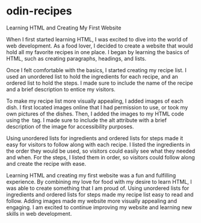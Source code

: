 # odin-recipes

Learning HTML and Creating My First Website

When I first started learning HTML, I was excited to dive into the world of web development. As a food lover, I decided to create a website that would hold all my favorite recipes in one place. I began by learning the basics of HTML, such as creating paragraphs, headings, and lists.


Once I felt comfortable with the basics, I started creating my recipe list. I used an unordered list to hold the ingredients for each recipe, and an ordered list to hold the steps. I made sure to include the name of the recipe and a brief description to entice my visitors.


To make my recipe list more visually appealing, I added images of each dish. I first located images online that I had permission to use, or took my own pictures of the dishes. Then, I added the images to my HTML code using the <img> tag. I made sure to include the alt attribute with a brief description of the image for accessibility purposes.


Using unordered lists for ingredients and ordered lists for steps made it easy for visitors to follow along with each recipe. I listed the ingredients in the order they would be used, so visitors could easily see what they needed and when. For the steps, I listed them in order, so visitors could follow along and create the recipe with ease.


Learning HTML and creating my first website was a fun and fulfilling experience. By combining my love for food with my desire to learn HTML, I was able to create something that I am proud of. Using unordered lists for ingredients and ordered lists for steps made my recipe list easy to read and follow. Adding images made my website more visually appealing and engaging. I am excited to continue improving my website and learning new skills in web development.
